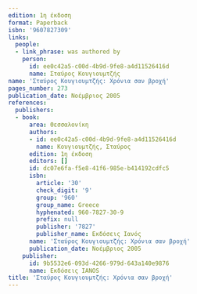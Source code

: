 ```yaml
---
edition: 1η έκδοση
format: Paperback
isbn: '9607827309'
links:
  people:
  - link_phrase: was authored by
    person:
      id: ee0c42a5-c00d-4b9d-9fe8-a4d11526416d
      name: Σταύρος Κουγιουμτζής
name: 'Σταύρος Κουγιουμτζής: Χρόνια σαν βροχή'
pages_number: 273
publication_date: Νοέμβριος 2005
references:
  publishers:
  - book:
      area: Θεσσαλονίκη
      authors:
      - id: ee0c42a5-c00d-4b9d-9fe8-a4d11526416d
        name: Κουγιουμτζής, Σταύρος
      edition: 1η έκδοση
      editors: []
      id: dc07e6fa-f5e8-41f6-985e-b414192cdfc5
      isbn:
        article: '30'
        check_digit: '9'
        group: '960'
        group_name: Greece
        hyphenated: 960-7827-30-9
        prefix: null
        publisher: '7827'
        publisher_name: Εκδόσεις Ιανός
      name: 'Σταύρος Κουγιουμτζής: Χρόνια σαν βροχή'
      publication_date: Νοέμβριος 2005
    publisher:
      id: 9b5532e6-093d-4266-979d-643a140e9876
      name: Εκδόσεις IANOS
title: 'Σταύρος Κουγιουμτζής: Χρόνια σαν βροχή'
---
```


